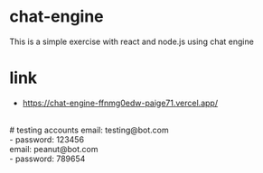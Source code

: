 # chat-engine
This is a simple exercise with react and node.js using chat engine
 <br />
 # link
 - https://chat-engine-ffnmg0edw-paige71.vercel.app/
  <br />
 # testing accounts
email: testing@bot.com  <br />
- password: 123456  <br />
email: peanut@bot.com  <br />
- password: 789654
